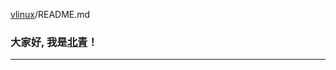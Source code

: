 [vlinux](https://github.com/vlinux/vlinux)/README.md

### 大家好, 我是[北青](https://www.kococ.cn/)！

------
